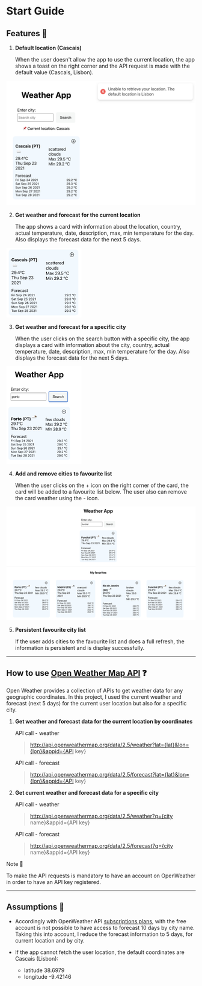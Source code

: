 # Start Guide

## Features 🚀

1. **Default location (Cascais)**

   When the user doesn't allow the app to use the current location, the app shows a toast on the right corner and the API request is made with the default value (Cascais, Lisbon).

<img src="./screenshots/error_get_location.png" width="800" />

2. **Get weather and forecast for the current location**

   The app shows a card with information about the location, country, actual temperature, date, description, max, min temperature for the day. Also displays the forecast data for the next 5 days.

<img justify-content="center" src="./screenshots/weather_forecast_current.png" width="200" />

3. **Get weather and forecast for a specific city**

   When the user clicks on the search button with a specific city, the app displays a card with information about the city, country, actual temperature, date, description, max, min temperature for the day. Also displays the forecast data for the next 5 days.

<img justify-content="center" src="./screenshots/weather_forecast_city.png" width="200" />

4. **Add and remove cities to favourite list**

   When the user clicks on the + icon on the right corner of the card, the card will be added to a favourite list below. The user also can remove the card weather using the - icon.

<img justify-content="center" src="./screenshots/favorite_list.png" width="600" />

5. **Persistent favourite city list**

   If the user adds cities to the favourite list and does a full refresh, the information is persistent and is display successfully.

---

## How to use [Open Weather Map API](https://openweathermap.org/api) ❓

Open Weather provides a collection of APIs to get weather data for any geographic coordinates.
In this project, I used the current weather and forecast (next 5 days) for the current user location but also for a specific city.

1. **Get weather and forecast data for the current location by coordinates**

   API call - weather

   > http://api.openweathermap.org/data/2.5/weather?lat={lat}&lon={lon}&appid={API key}

   API call - forecast

   > http://api.openweathermap.org/data/2.5/forecast?lat={lat}&lon={lon}&appid={API key}

2. **Get current weather and forecast data for a specific city**

   API call - weather

   > http://api.openweathermap.org/data/2.5/weather?q={city name}&appid={API key}

   API call - forecast

   > http://api.openweathermap.org/data/2.5/forecast?q={city name}&appid={API key}

Note 🚩

To make the API requests is mandatory to have an account on OpenWeather in order to have an API key registered.

---

## Assumptions 🔖

- Accordingly with OpenWeather API [subscriptions plans](https://openweathermap.org/price), with the free account is not possible to have access to forecast 10 days by city name. Taking this into account, I reduce the forecast information to 5 days, for current location and by city.

- If the app cannot fetch the user location, the default coordinates are Cascais (Lisbon):
  - latitude 38.6979
  - longitude -9.42146
